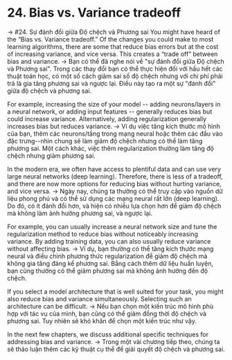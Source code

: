 # 24. Bias vs. Variance tradeoff
->
#24. Sự đánh đổi giữa Độ chệch và Phương sai
You might have heard of the “Bias vs. Variance tradeoff.” Of the changes you could make to most learning algorithms, there are some that reduce bias errors but at the cost of increasing variance, and vice versa. This creates a “trade off” between bias and variance.
->
Bạn có thể đã nghe nói về "sự đánh đổi giữa Độ chệch và Phương sai". Trong các thay đổi bạn có thể thực hiện đối với hầu hết các thuật toán học, có một số cách giảm sai số độ chệch nhưng với chi phí phải trả là gia tăng phương sai và ngược lại. Điều này tạo ra một sự "đánh đổi" giữa độ chệch và phương sai.

For example, increasing the size of your model -- adding neurons/layers in a neural network, or adding input features -- generally reduces bias but could increase variance. Alternatively, adding regularization generally increases bias but reduces variance.
->
Ví dụ việc tăng kích thước mô hình của bạn, thêm các neurons/tầng trong mạng neural hoặc thêm các đầu vào đặc trưng--nhìn chung sẽ làm giảm độ chệch nhưng có thể làm tăng phương sai. Một cách khác, việc thêm regularization thường làm tăng độ chệch nhưng giảm phương sai.

In the modern era, we often have access to plentiful data and can use very large neural networks (deep learning). Therefore, there is less of a tradeoff, and there are now more options for reducing bias without hurting variance, and vice versa.
->
Ngày nay, chúng ta thường có thể truy cập vào nguồn dữ liệu phong phú và có thể sử dụng các mạng neural rất lớn (deep learning). Do đó, có ít đánh đổi hơn, và hiện có nhiều lựa chọn hơn để giảm độ chệch mà không làm ảnh hưởng phương sai, và ngược lại.

For example, you can usually increase a neural network size and tune the regularization method to reduce bias without noticeably increasing variance. By adding training data, you can also usually reduce variance without affecting bias.
->
Ví dụ, bạn thường có thể tăng kích thước mạng neural và điều chỉnh phương thức regularization để giảm độ chệch mà không gia tăng đáng kể phương sai. Bằng cách thêm dữ liệu huấn luyện, bạn cũng thường có thể giảm phương sai mà không ảnh hưởng đến độ chệch.

If you select a model architecture that is well suited for your task, you might also reduce bias and variance simultaneously. Selecting such an architecture can be difficult.
->
Nếu bạn chọn một kiến trúc mô hình phù hợp với tác vụ của mình, bạn cũng có thể giảm đồng thời độ chệch và phương sai. Tuy nhiên sẽ khó khăn để chọn một kiến trúc như vậy.

In the next few chapters, we discuss additional specific techniques for addressing bias and variance.
->
Trong một vài chương tiếp theo, chúng ta sẽ thảo luận thêm các kỹ thuật cụ thể để giải quyết độ chệch và phương sai.
